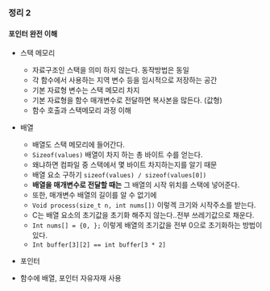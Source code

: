 ### 정리 2

#### 포인터 완전 이해
- 스택 메모리
  - 자료구조인 스택을 의미 하지 않는다. 동작방법은 동일
  - 각 함수에서 사용하는 지역 변수 등을 임시적으로 저장하는 공간
  - 기본 자료형 변수는 스택 메모리 차지
  - 기본 자료형을 함수 매개변수로 전달하면 복사본을 많든다. (값형)
  - 함수 호출과 스택메모리 과정 이해

- 배열
  - 배열도 스택 메모리에 들어간다.
  - `Sizeof(values)` 배열이 차지 하는 총 바이트 수를 얻는다.
  - 왜냐하면 컴파일 중 스택에서 몇 바이트 차지하는지를 알기 때문
  - 배열 요소 구하기 `sizeof(values) / sizeof(values[0])`
  - **배열을 매개변수로 전달할 때는** 그 배열의 시작 위치를 스택에 넣어준다.
  - 또한, 매개변수 배열의 길이를 알 수 없기에 
  - `Void process(size_t n, int nums[])` 이렇겍 크기와 시작주소를 받는다.
  - C는 배열 요소의 초기값을 초기화 해주지 않는다..전부 쓰레기값으로 채운다.
  - `Int nums[] = {0, };` 이렇게 배열의 초기값을 전부 0으로 초기화하는 방법이 있다.
  - `Int buffer[3][2] == int buffer[3 * 2]`





- 포인터




- 함수에 배열, 포인터 자유자재 사용
